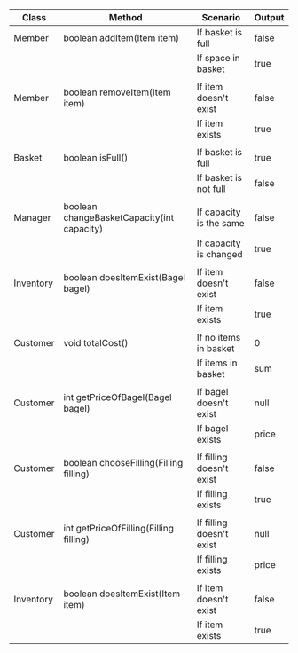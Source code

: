 | Class     | Method                                     | Scenario                 | Output |
|-----------|--------------------------------------------|--------------------------|--------|
| Member    | boolean addItem(Item item)                 | If basket is full        | false  |
|           |                                            | If space in basket       | true   |
|           |                                            |                          |        |
| Member    | boolean removeItem(Item item)              | If item doesn't exist    | false  |
|           |                                            | If item exists           | true   |
|           |                                            |                          |        |
| Basket    | boolean isFull()                           | If basket is full        | true   |
|           |                                            | If basket is not full    | false  |
|           |                                            |                          |        |
| Manager   | boolean changeBasketCapacity(int capacity) | If capacity is the same  | false  |
|           |                                            | If capacity is changed   | true   |
|           |                                            |                          |        |
| Inventory | boolean doesItemExist(Bagel bagel)         | If item doesn't exist    | false  |
|           |                                            | If item exists           | true   |
|           |                                            |                          |        |
| Customer  | void totalCost()                           | If no items in basket    | 0      |
|           |                                            | If items in basket       | sum    |
|           |                                            |                          |        |
| Customer  | int getPriceOfBagel(Bagel bagel)           | If bagel doesn't exist   | null   |
|           |                                            | If bagel exists          | price  |
|           |                                            |                          |        |
| Customer  | boolean chooseFilling(Filling filling)     | If filling doesn't exist | false  |
|           |                                            | If filling exists        | true   |
|           |                                            |                          |        |
| Customer  | int getPriceOfFilling(Filling filling)     | If filling doesn't exist | null   |
|           |                                            | If filling exists        | price  |
|           |                                            |                          |        |
| Inventory | boolean doesItemExist(Item item)           | If item doesn't exist    | false  |
|           |                                            | If item exists           | true   |

